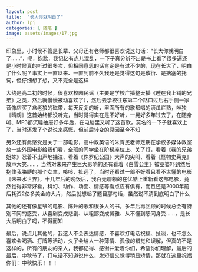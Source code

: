 ```yaml
---
layout: post
title:  "长大你就明白了"
author: lpj
categories: [ 随笔 ]
image: assets/images/17.jpg
---
```

印象里，小时候不管是长辈、父母还有老师都很喜欢说这句话：“长大你就明白了……”，呃，抱歉，我记忆有点儿混乱，一下子真分辨不出是书上看了很多遍还是小时候真的听过很多次，但相同意思的话肯定是有过不少的，现在长大了，明白了什么呢？事实上一直以来、一直到前不久我还是觉得这句是敷衍、是搪塞的托词，但仔细想了想，又不完全是这样

大约是高二初的时候，很喜欢校园民谣（主要是学校广播整天播《睡在我上铺的兄弟》之类，然后就慢慢被动喜欢了），然后去学校往东第二个路口过后右手侧一家音像店买了盒老狼的磁带，每天反复的听，里面所有的歌都唱的滚瓜烂熟，唯独《晴朗》这首始终都没听完，当时觉得实在是不好听，一晃好多年过去了，在随身听、MP3都沉睡抽屉好多年后，在电脑里又听了这首歌，莫名的一下子就喜欢上了，当时还发了个说说来感慨，但前后转变的原因至今不知
 
另外还有此感受是关于一部电影，高中教英语的朱育民老师定期在学校多媒体教室放一些外国电影给我们看，全班的同学坐在阶梯座位上、关了灯，看着《我的兄弟姐妹》忍着不出声地抽泣、看着《侏罗纪公园》大声的尖叫、看着《怪物史莱克》放声大笑……，当然对未来产生巨大影响的还有看着《白雪公主》被巫婆吓到然后抱住我胳膊的那个女生，咳咳，扯远了，当时还看过一部不好看且看不太懂的电影《未来水世界》，十几年后的晚饭后，我百无聊赖的在优酷上重新看这部电影，竟然觉得非常好看，科幻、动作、场面、情感等看点应有俱有，而且还是2000年前后耗资2亿多美金的大片，然后就想起了题目那句话，虽然说不清到底明白了什么
 
其他的还有像星爷的电影、陈升的歌和很多人的书，多年后再回顾的时候总会有特别不同的感受，从喜剧变成悲剧、从粗鄙变成博雅、从不懂到感同身受……，是长大后明白了吗，不得而知
 
最后，说点儿其他的，我这人不会表达情感，不喜欢打电话祝福、扯淡，也不怎么喜欢会喝酒、打牌等活动，久了会给人一种薄情、孤傲的错觉和误解，但真的不是这样的，所有的朋友的亲人，我都记得、感谢并爱着你们，希望你们理解，最后的最后，中秋节了，打电话不知道说什么，发短信又觉得稍显矫情，那就在这里祝福你们：中秋快乐！！！

